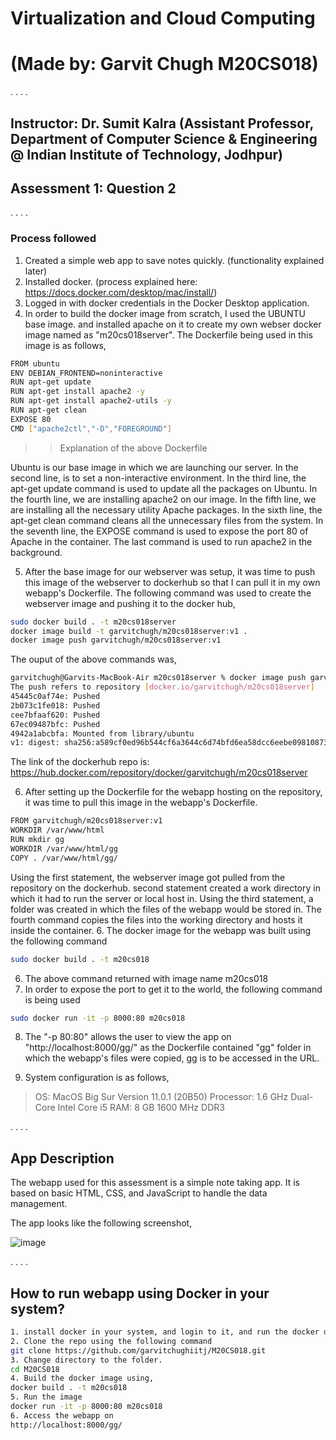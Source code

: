 # Virtualization and Cloud Computing 
# (Made by: Garvit Chugh M20CS018)
.
.
.
.
## Instructor: Dr. Sumit Kalra (Assistant Professor, Department of Computer Science & Engineering @ Indian Institute of Technology, Jodhpur)

## Assessment 1: Question 2
.
.
.
.
### Process followed
1. Created a simple web app to save notes quickly. (functionality explained later)
2. Installed docker. (process explained here: https://docs.docker.com/desktop/mac/install/)
3. Logged in with docker credentials in the Docker Desktop application.
3. In order to build the docker image from scratch, I used the UBUNTU base image. and installed apache on it to create my own webser docker image named as "m20cs018server". The Dockerfile being used in this image is as follows,
``` sh
FROM ubuntu
ENV DEBIAN_FRONTEND=noninteractive
RUN apt-get update
RUN apt-get install apache2 -y
RUN apt-get install apache2-utils -y
RUN apt-get clean
EXPOSE 80
CMD ["apache2ctl","-D","FOREGROUND"]
``` 
>> Explanation of the above Dockerfile

Ubuntu is our base image in which we are launching our server.
In the second line, is to set a non-interactive environment.
In the third line, the apt-get update command is used to update all the packages on Ubuntu.
In the fourth line, we are installing apache2 on our image.
In the fifth line, we are installing all the necessary utility Apache packages.
In the sixth line, the apt-get clean command cleans all the unnecessary files from the system.
In the seventh line, the EXPOSE command is used to expose the port 80 of Apache in the container.
The last command is used to run apache2 in the background.

5. After the base image for our webserver was setup, it was time to push this image of the webserver to dockerhub so that I can pull it in my own webapp's Dockerfile. The following command was used to create the webserver image and pushing it to the docker hub,
``` sh
sudo docker build . -t m20cs018server
docker image build -t garvitchugh/m20cs018server:v1 .
docker image push garvitchugh/m20cs018server:v1
``` 
The ouput of the above commands was,
``` sh
garvitchugh@Garvits-MacBook-Air m20cs018server % docker image push garvitchugh/m20cs018server:v1
The push refers to repository [docker.io/garvitchugh/m20cs018server]
45445c0af74e: Pushed 
2b073c1fe018: Pushed 
cee7bfaaf620: Pushed 
67ec09487bfc: Pushed 
4942a1abcbfa: Mounted from library/ubuntu 
v1: digest: sha256:a589cf0ed96b544cf6a3644c6d74bfd6ea58dcc6eebe09810873fc62ffc2125e size: 1367
``` 

The link of the dockerhub repo is: https://hub.docker.com/repository/docker/garvitchugh/m20cs018server

6. After setting up the Dockerfile for the webapp hosting on the repository, it was time to pull this image in the webapp's Dockerfile.
```sh
FROM garvitchugh/m20cs018server:v1
WORKDIR /var/www/html
RUN mkdir gg
WORKDIR /var/www/html/gg
COPY . /var/www/html/gg/
``` 
Using the first statement, the webserver image got pulled from the repository on the dockerhub.
second statement created a work directory in which it had to run the server or local host in.
Using the third statement, a folder was created in which the files of the webapp would be stored in.
The fourth command copies the files into the working directory and hosts it inside the container.
6. The docker image for the webapp was built using the following command
```sh
sudo docker build . -t m20cs018 
``` 
6. The above command returned with image name m20cs018
7. In order to expose the port to get it to the world, the following command is being used 
```sh
sudo docker run -it -p 8000:80 m20cs018
``` 
8. The "-p 80:80" allows the user to view the app on "http://localhost:8000/gg/"
 as the Dockerfile contained "gg" folder in which the webapp's files were copied, gg is to be accessed in the URL.

9. System configuration is as follows,
> OS: MacOS Big Sur Version 11.0.1 (20B50)
> Processor: 1.6 GHz Dual-Core Intel Core i5
> RAM: 8 GB 1600 MHz DDR3

.
.
.
.
## App Description

The webapp used for this assessment is a simple note taking app. It is based on basic HTML, CSS, and JavaScript to handle the data management.

The app looks like the following screenshot,

![image](https://user-images.githubusercontent.com/80277381/131481329-503a4b6f-09ff-4816-9041-ba481aa7ef8e.png)

.
.
.
.

## How to run webapp using Docker in your system?
```sh
1. install docker in your system, and login to it, and run the docker desktop before continuing.
2. Clone the repo using the following command
git clone https://github.com/garvitchughiitj/M20CS018.git
3. Change directory to the folder.
cd M20CS018
4. Build the docker image using, 
docker build . -t m20cs018 
5. Run the image
docker run -it -p 8000:80 m20cs018
6. Access the webapp on 
http://localhost:8000/gg/
```
